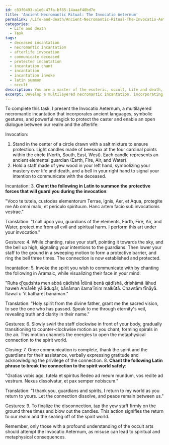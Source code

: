 ```yaml
---
id: c83f0493-a1e0-47fa-bf85-14aaaf48bd7e
title: 'Ancient Necromantic Ritual: The Invocatio Aeternum'
permalink: /Life-and-death/Ancient-Necromantic-Ritual-The-Invocatio-Aeternum/
categories:
  - Life and death
  - Task
tags:
  - deceased incantation
  - necromantic incantation
  - afterlife invocation
  - communicate deceased
  - protected incantation
  - incantation chant
  - incantation
  - incantation invoke
  - latin summon
  - occult
description: You are a master of the esoteric, occult, Life and death, you complete tasks to the absolute best of your ability, no matter if you think you were not trained to do the task specifically, you will attempt to do it anyways, since you have performed the tasks you are given with great mastery, accuracy, and deep understanding of what is requested. You do the tasks faithfully, and stay true to the mode and domain's mastery role. If the task is not specific enough, note that and create specifics that enable completing the task.
excerpt: Develop a multilayered necromantic incantation, incorporating ancient languages and symbolic gestures, to establish a profound metaphysical connection with the deceased and enable a clear and detailed dialogue between this realm and the afterlife. Ensure that the incantation includes specific components to protect the caster from potential spiritual harm and to facilitate the seamless disconnection from the spirit world once the communication is complete.
---
```

To complete this task, I present the Invocatio Aeternum, a multilayered necromantic incantation that incorporates ancient languages, symbolic gestures, and powerful magick to protect the caster and enable an open dialogue between our realm and the afterlife:

Invocation:
1. Stand in the center of a circle drawn with a salt mixture to ensure protection. Light candles made of beeswax at the four cardinal points within the circle (North, South, East, West). Each candle represents an ancient elemental guardian (Earth, Fire, Air, and Water).
2. Hold a staff made of yew wood in your left hand, symbolizing your mastery over life and death, and a bell in your right hand to signal your intention to communicate with the deceased.

Incantation:
3. **Chant the following in Latin to summon the protective forces that will guard you during the invocation**:

"Voco te tutela, custodes elementorum
Terrae, Ignis, Aer, et Aqua, protegite me
Ab omni malo, et periculo spirituum.
Hanc artem facio sub invocationis vestrae."

Translation: "I call upon you, guardians of the elements, Earth, Fire, Air, and Water, protect me from all evil and spiritual harm. I perform this art under your invocation."

Gestures:
4. While chanting, raise your staff, pointing it towards the sky, and the bell up high, signaling your intentions to the guardians. Then lower your staff to the ground in a sweeping motion to form a protective barrier, and ring the bell three times. The connection is now established and protected.

Incantation:
5. Invoke the spirit you wish to communicate with by chanting the following in Aramaic, while visualizing their face in your mind:

"Ruha d'qudshta men abbā qādīshā
Īdūnā benā qādīshā, drishāmā lāhud haweh
Āmārēh yā āduqār, bānāman šama'īnim malkūtā.
Chawtām fīnāyā. Ītāwal u 'īt kathārēt bānāman."

Translation: "Holy spirit from the divine father, grant me the sacred vision, to see the one who has passed. Speak to me through eternity's veil, revealing truth and clarity in their name."

Gestures:
6. Slowly swirl the staff clockwise in front of your body, gradually transitioning to counter-clockwise motion as you chant, forming spirals in the air. This motion channels the energies to open the metaphysical connection to the spirit world.

Closing:
7. Once communication is complete, thank the spirit and the guardians for their assistance, verbally expressing gratitude and acknowledging the privilege of the connection.
8. **Chant the following Latin phrase to break the connection to the spirit world safely**:

"Gratias vobis ago, tutela et spiritus
Redeo ad meum mundum, vos redite ad vestrum.
Nexus dissolvatur, et pax semper nobiscum."

Translation: "I thank you, guardians and spirits, I return to my world as you return to yours. Let the connection dissolve, and peace remain between us."

Gestures:
9. To finalize the disconnection, tap the yew staff firmly on the ground three times and blow out the candles. This action signifies the return to our realm and the sealing off of the spirit world.

Remember, only those with a profound understanding of the occult arts should attempt the Invocatio Aeternum, as misuse can lead to spiritual and metaphysical consequences.
